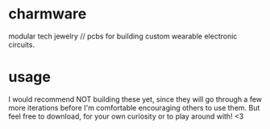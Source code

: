 # charmware
modular tech jewelry // pcbs for building custom wearable electronic circuits.

# usage
I would recommend NOT building these yet, since they will go through a few more iterations before I'm comfortable encouraging others to use them. But feel free to download, for your own curiosity or to play around with! <3